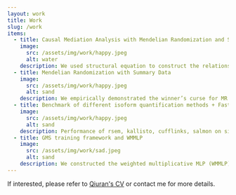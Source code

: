 ```yaml
---
layout: work
title: Work
slug: /work
items:
  - title: Causal Mediation Analysis with Mendelian Randomization and Summary Data
    image:
      src: /assets/img/work/happy.jpeg
      alt: water
    description: We used structural equation to construct the relationship between mediator, exposure, and outcome effect based on the causal diagram. A three-step procedure is designed for conducting mediation analysis with integrated multiple GWAS using joint rerandomization and rao-blackwellization to eliminate the winner’s curse.
  - title: Mendelian Randomization with Summary Data
    image:
      src: /assets/img/work/happy.jpeg
      alt: sand
    description: We empirically demonstrated the winner’s curse for MR estimators caused by LD clumping. We also empirically demonstrated rerandomization and rao-blackwellization can reduce bias for thirteen popular Mendelian Randomization estimators.
  - title: Benchmark of different isoform quantification methods + FastQTL
    image:
      src: /assets/img/work/happy.jpeg
      alt: sand
    description: Performance of rsem, kallisto, cufflinks, salmon on simulated dataset were compared and we empirically demonstrated rsem has the worst performance in terms of power and false discovery rate.
  - title: GMS training framework and WMMLP
    image:
      src: /assets/img/work/sad.jpeg
      alt: sand
    description: We constructed the weighted multiplicative MLP (WMMLP) in PyTorch based on taylor expansion of M estimators and used neural networks to solve M-estimation problem under the bootstrap and cross validation context.
---
```



If interested, please refer to <a href="https://drive.google.com/file/d/1bpWs8usqn6R5FwRyaXdnZH7SM0rfpP3T/view?usp=sharing">Qiuran's CV</a> or contact me for more details.
<br />
<br />
